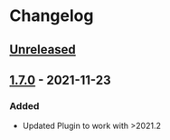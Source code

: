 # Changelog

## [Unreleased]

## [1.7.0] - 2021-11-23

### Added
- Updated Plugin to work with >2021.2

[Unreleased]: https://github.com/wglanzer/swingexplorer-idea/compare/v1.7.0...HEAD
[1.7.0]: https://github.com/wglanzer/swingexplorer-idea/commits/v1.7.0

